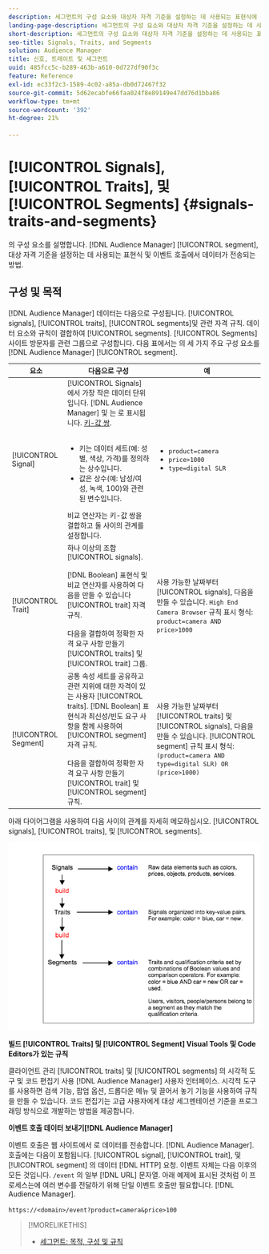```yaml
---
description: 세그먼트의 구성 요소와 대상자 자격 기준을 설정하는 데 사용되는 표현식에 대해 알아봅니다. 또한 데이터가 전송되는 방식에 대한 정보를 살펴보십시오.
landing-page-description: 세그먼트의 구성 요소와 대상자 자격 기준을 설정하는 데 사용되는 표현식에 대해 알아봅니다. 또한 데이터가 전송되는 방식에 대한 정보를 살펴보십시오.
short-description: 세그먼트의 구성 요소와 대상자 자격 기준을 설정하는 데 사용되는 표현식에 대해 알아봅니다. 또한 데이터가 전송되는 방식에 대한 정보를 살펴보십시오.
seo-title: Signals, Traits, and Segments
solution: Audience Manager
title: 신호, 트레이트 및 세그먼트
uuid: 485fcc5c-b289-463b-a610-0d727df90f3c
feature: Reference
exl-id: ec33f2c3-1589-4c02-a85a-db0d72467f32
source-git-commit: 5d62ecabfe66faa024f8e89149e47dd76d1bba86
workflow-type: tm+mt
source-wordcount: '392'
ht-degree: 21%

---
```


# [!UICONTROL Signals], [!UICONTROL Traits], 및 [!UICONTROL Segments] {#signals-traits-and-segments}

의 구성 요소를 설명합니다. [!DNL Audience Manager] [!UICONTROL segment], 대상 자격 기준을 설정하는 데 사용되는 표현식 및 이벤트 호출에서 데이터가 전송되는 방법.

## 구성 및 목적

[!DNL Audience Manager] 데이터는 다음으로 구성됩니다. [!UICONTROL signals], [!UICONTROL traits], [!UICONTROL segments]및 관련 자격 규칙. 데이터 요소와 규칙이 결합하여 [!UICONTROL segments]. [!UICONTROL Segments] 사이트 방문자를 관련 그룹으로 구성합니다. 다음 표에서는 의 세 가지 주요 구성 요소를 [!DNL Audience Manager] [!UICONTROL segment].

| 요소 | 다음으로 구성 | 예 |
|---|---|---|
| [!UICONTROL Signal] | [!UICONTROL Signals] 에서 가장 작은 데이터 단위입니다. [!DNL Audience Manager] 및 는 로 표시됩니다. [키-값 쌍](../reference/key-value-pairs-explained.md).<br><br><ul><li>키는 데이터 세트(예: 성별, 색상, 가격)를 정의하는 상수입니다.</li><li>값은 상수(예: 남성/여성, 녹색, 100)와 관련된 변수입니다.</li></ul>비교 연산자는 키-값 쌍을 결합하고 둘 사이의 관계를 설정합니다. | <ul><li>`product=camera`</li><li>`price>1000`</li><li>`type=digital SLR`</li></ul> |
| [!UICONTROL Trait] | 하나 이상의 조합 [!UICONTROL signals].<br><br> [!DNL Boolean] 표현식 및 비교 연산자를 사용하여 다음을 만들 수 있습니다 [!UICONTROL trait] 자격 규칙. <br><br>다음을 결합하여 정확한 자격 요구 사항 만들기 [!UICONTROL traits] 및 [!UICONTROL trait] 그룹. | 사용 가능한 날짜부터 [!UICONTROL signals], 다음을 만들 수 있습니다. `High End Camera Browser` 규칙 표시 형식: `product=camera AND price>1000` |
| [!UICONTROL Segment] | 공통 속성 세트를 공유하고 관련 지위에 대한 자격이 있는 사용자 [!UICONTROL traits]. [!DNL Boolean] 표현식과 최신성/빈도 요구 사항을 함께 사용하여 [!UICONTROL segment] 자격 규칙.<br><br> 다음을 결합하여 정확한 자격 요구 사항 만들기 [!UICONTROL trait] 및 [!UICONTROL segment] 규칙. | 사용 가능한 날짜부터 [!UICONTROL traits] 및 [!UICONTROL signals], 다음을 만들 수 있습니다. [!UICONTROL segment] 규칙 표시 형식:`(product=camera AND type=digital SLR) OR (price>1000)` |

아래 다이어그램을 사용하여 다음 사이의 관계를 자세히 메모하십시오. [!UICONTROL signals], [!UICONTROL traits], 및 [!UICONTROL segments].

![](assets/signals-traits-segments.png)

**빌드 [!UICONTROL Traits] 및 [!UICONTROL Segment] Visual Tools 및 Code Editors가 있는 규칙**

클라이언트 관리 [!UICONTROL traits] 및 [!UICONTROL segments] 의 시각적 도구 및 코드 편집기 사용 [!DNL Audience Manager] 사용자 인터페이스. 시각적 도구를 사용하면 검색 기능, 팝업 옵션, 드롭다운 메뉴 및 끌어서 놓기 기능을 사용하여 규칙을 만들 수 있습니다. 코드 편집기는 고급 사용자에게 대상 세그멘테이션 기준을 프로그래밍 방식으로 개발하는 방법을 제공합니다.

**이벤트 호출 데이터 보내기[!DNL Audience Manager]**

이벤트 호출은 웹 사이트에서 로 데이터를 전송합니다. [!DNL Audience Manager]. 호출에는 다음이 포함됩니다. [!UICONTROL signal], [!UICONTROL trait], 및 [!UICONTROL segment] 의 데이터 [!DNL HTTP] 요청. 이벤트 자체는 다음 이후의 모든 것입니다. `/event` 의 일부 [!DNL URL] 문자열. 아래 예제에 표시된 것처럼 이 프로세스는에 여러 변수를 전달하기 위해 단일 이벤트 호출만 필요합니다. [!DNL Audience Manager].

`https://<domain>/event?product=camera&price>100`

>[!MORELIKETHIS]
>
>* [세그먼트: 목적, 구성 및 규칙](../features/segments/segments-purpose.md)

